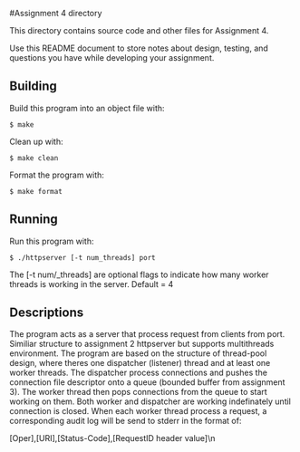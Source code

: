 #Assignment 4 directory

This directory contains source code and other files for Assignment 4.

Use this README document to store notes about design, testing, and
questions you have while developing your assignment.

## Building

Build this program into an object file with:
```
$ make
```
Clean up with:
```
$ make clean
```
Format the program with:
```
$ make format
```

## Running

Run this program with:
```
$ ./httpserver [-t num_threads] port
```
The [-t num/_threads] are optional flags to indicate how many worker threads is working in the server. 
Default = 4

## Descriptions

The program acts as a server that process request from clients from port. Similiar structure to assignment 2 httpserver but supports multithreads environment.
The program are based on the structure of thread-pool design, where theres one dispatcher (listener) thread and at least one worker threads. The dispatcher process connections
and pushes the connection file descriptor onto a queue (bounded buffer from assignment 3). The worker thread then pops connections from the queue to start working on them.
Both worker and dispatcher are working indefinately until connection is closed. When each worker thread process a request, a corresponding audit log will be send to stderr
in the format of: 

[Oper],[URI],[Status-Code],[RequestID header value]\n

